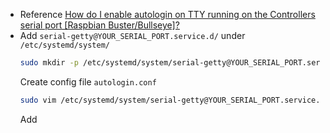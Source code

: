 - Reference
  [How do I enable autologin on TTY running on the Controllers serial port [Raspbian Buster/Bullseye]?](https://8086.support/content/23/110/en/how-do-i-enable-autologin-on-tty-running-on-the-controllers-serial-port-raspbian-buster_bullseye.html)
- Add `serial-getty@YOUR_SERIAL_PORT.service.d/` under `/etc/systemd/system/`
  ```bash
  sudo mkdir -p /etc/systemd/system/serial-getty@YOUR_SERIAL_PORT.service.d/
  ```
  Create config file `autologin.conf`
  ```bash
  sudo vim /etc/systemd/system/serial-getty@YOUR_SERIAL_PORT.service.d/autologin.conf
  ```
  Add